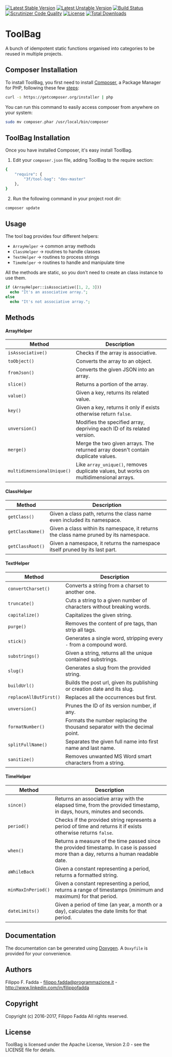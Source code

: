 [![Latest Stable Version](https://poser.pugx.org/3f/tool-bag/v/stable.png)](https://packagist.org/packages/3f/tool-bag)
[![Latest Unstable Version](https://poser.pugx.org/3f/tool-bag/v/unstable.png)](https://packagist.org/packages/3f/tool-bag)
[![Build Status](https://scrutinizer-ci.com/g/dedalozzo/tool-bag/badges/build.png?b=master)](https://scrutinizer-ci.com/g/dedalozzo/tool-bag/build-status/master)
[![Scrutinizer Code Quality](https://scrutinizer-ci.com/g/dedalozzo/tool-bag/badges/quality-score.png?b=master)](https://scrutinizer-ci.com/g/dedalozzo/tool-bag/?branch=master)
[![License](https://poser.pugx.org/3f/tool-bag/license.svg)](https://packagist.org/packages/3f/tool-bag)
[![Total Downloads](https://poser.pugx.org/3f/tool-bag/downloads.png)](https://packagist.org/packages/3f/tool-bag)


ToolBag
========
A bunch of idempotent static functions organised into categories to be reused in multiple projects.


Composer Installation
---------------------

To install ToolBag, you first need to install [Composer](http://getcomposer.org/), a Package Manager for
PHP, following these few [steps](http://getcomposer.org/doc/00-intro.md#installation-nix):

```sh
curl -s https://getcomposer.org/installer | php
```

You can run this command to easily access composer from anywhere on your system:

```sh
sudo mv composer.phar /usr/local/bin/composer
```


ToolBag Installation
--------------------
Once you have installed Composer, it's easy install ToolBag.

1. Edit your `composer.json` file, adding ToolBag to the require section:
```sh
{
    "require": {
        "3f/tool-bag": "dev-master"
    },
}
```
2. Run the following command in your project root dir:
```sh
composer update
```

Usage
-----
The tool bag provides four different helpers:
 
- `ArrayHelper` -> common array methods
- `ClassHelper` -> routines to handle classes
- `TextHelper` -> routines to process strings
- `TimeHelper` -> routines to handle and manipulate time


All the methods are static, so you don't need to create an class instance to use them.

```php
if (ArrayHelper::isAssociative([1, 2, 3]))
  echo "It's an associative array.";
else
  echo "It's not associative array.";
```

Methods
-------

#### ArrayHelper

| Method | Description |
| --- | --- |
| `isAssociative()` | Checks if the array is associative. |
| `toObject()` | Converts the array to an object. |
| `fromJson()` | Converts the given JSON into an array. |
| `slice()` | Returns a portion of the array. |
| `value()` | Given a key, returns its related value. |
| `key()` | Given a key, returns it only if exists otherwise return `false`. |
| `unversion()` | Modifies the specified array, depriving each ID of its related version. |
| `merge()` | Merge the two given arrays. The returned array doesn't contain duplicate values. |
| `multidimensionalUnique()` | Like `array_unique()`, removes duplicate values, but works on multidimensional arrays. |

#### ClassHelper

| Method | Description |
| --- | --- |
| `getClass()` | Given a class path, returns the class name even included its namespace. |
| `getClassName()` | Given a class within its namespace, it returns the class name pruned by its namespace. |
| `getClassRoot()` | Given a namespace, it returns the namespace itself pruned by its last part. |

#### TextHelper

| Method | Description |
| --- | --- |
| `convertCharset()` | Converts a string from a charset to another one. |
| `truncate()` | Cuts a string to a given number of characters without breaking words. |
| `capitalize()` | Capitalizes the given string. |
| `purge()` | Removes the content of pre tags, than strip all tags. |
| `stick()` | Generates a single word, stripping every `-` from a compound word. |
| `substrings()` | Given a string, returns all the unique contained substrings. |
| `slug()` | Generates a slug from the provided string. |
| `buildUrl()` | Builds the post url, given its publishing or creation date and its slug. |
| `replaceAllButFirst()` | Replaces all the occurrences but first. |
| `unversion()` | Prunes the ID of its version number, if any. |
| `formatNumber()` | Formats the number replacing the thousand separator with the decimal point. |
| `splitFullName()` | Separates the given full name into first name and last name. |
| `sanitize()` | Removes unwanted MS Word smart characters from a string. |

#### TimeHelper

| Method | Description |
| --- | --- |
| `since()` | Returns an associative array with the elapsed time, from the provided timestamp, in days, hours, minutes and seconds. |
| `period()` | Checks if the provided string represents a period of time and returns it if exists otherwise returns `false`. |
| `when()` | Returns a measure of the time passed since the provided timestamp. In case is passed more than a day, returns a human readable date. |
| `aWhileBack` | Given a constant representing a period, returns a formatted string. |
| `minMaxInPeriod()` | Given a constant representing a period, returns a range of timestamps (minimum and maximum) for that period. |
| `dateLimits()` | Given a period of time (an year, a month or a day), calculates the date limits for that period. |


Documentation
-------------
The documentation can be generated using [Doxygen](http://doxygen.org). A `Doxyfile` is provided for your convenience.


Authors
-------
Filippo F. Fadda - <filippo.fadda@programmazione.it> - <http://www.linkedin.com/in/filippofadda>


Copyright
---------
Copyright (c) 2016-2017, Filippo Fadda
All rights reserved.


License
-------
ToolBag is licensed under the Apache License, Version 2.0 - see the LICENSE file for details.